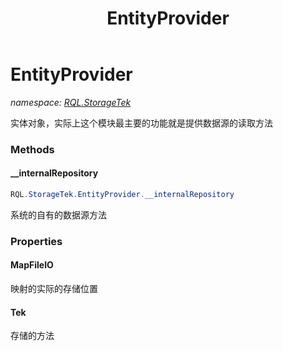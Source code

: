﻿---
title: EntityProvider
---

# EntityProvider
_namespace: [RQL.StorageTek](N-RQL.StorageTek.html)_

实体对象，实际上这个模块最主要的功能就是提供数据源的读取方法



### Methods

#### __internalRepository
```csharp
RQL.StorageTek.EntityProvider.__internalRepository
```
系统的自有的数据源方法


### Properties

#### MapFileIO
映射的实际的存储位置
#### Tek
存储的方法
